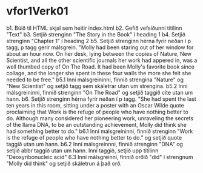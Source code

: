 # vfor1Verk01

b1.  Búið til HTML skjal sem heitir index.html
b2.  Gefið vefsíðunni titilinn "Text"
b3.  Setjið strenginn "The Story in the Book" í heading 1
b4.  Setjið strenginn "Chapter 1" í heading 2
b5.  Setjið strenginn hérna fyrir neðan í p tagg, p tagg gerir málsgrein.
    "Molly had been staring out of her window for about an hour now. On her desk,
    lying between the copies of Nature, New Scientist, and all the
    other scientific journals her work had appered in, was a well thumbed copy of 
    On The Road. It had been Molly's favorite book since collage, and
    the longer she spent in these four walls the more she felt she needed to be free."
b5.1 Inní málsgreininni, finnið strengina "Nature" og "New Scientist" og setjið tagg sem skáletrar utan um strengina.
b5.2 Inní málsgreininni, finnið strenginn "On The Road" og setjið taggið cite utan um hann.
b6.  Setjið strenginn hérna fyrir neðan í p tagg.
    "She had spent the last ten years in this room, sitting under a poster with an 
    Oscar Wilde quote proclaiming that Work is the refuge of people who have 
    nothing better to do. Although many considered her pioneering work, 
    unraveling the secrets of the llama DNA, to be an outstanding achievement, 
    Molly did think she had something better to do."
b6.1 Inní málsgreininni, finnið strenginn "Work is the refuge of people who have nothing better to do." og setjið
    quote taggið utan um hann.
b6.2 Inní málsgreinnni, finnið strenginn "DNA" og setjið abbr taggið utan um hann. 
    Inní taggið, setjið upp titilinn "Deoxyribonucleic acid"
6.3 Inní málsgreinni, finnið orðið "did" í strengnum "Molly did think" og setjið skáletrun á það orð.
